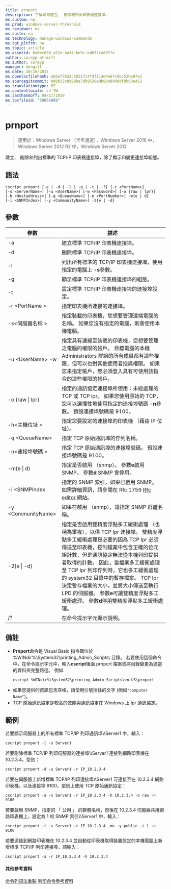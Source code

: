 ```yaml
---
title: prnport
description: 了解如何建立、 刪除和列出印表機連接埠。
ms.custom: na
ms.prod: windows-server-threshold
ms.reviewer: na
ms.suite: na
ms.technology: manage-windows-commands
ms.tgt_pltfrm: na
ms.topic: article
ms.assetid: 6a0ec638-a21e-4a34-be5c-bd0f7ca89ffe
author: coreyp-at-msft
ms.author: coreyp
manager: dongill
ms.date: 10/16/2017
ms.openlocfilehash: eb6ef7632c10217c4fdf114d4e67c8bc52be07e2
ms.sourcegitcommit: 0d0b32c8986ba7db9536e0b8648d4ddf9b03e452
ms.translationtype: MT
ms.contentlocale: zh-TW
ms.lasthandoff: 04/17/2019
ms.locfileid: "59856889"
---
```

# <a name="prnport"></a>prnport

>適用於：Windows Server （半年通道），Windows Server 2016 中，Windows Server 2012 R2 中，Windows Server 2012

建立、 刪除和列出標準的 TCP/IP 印表機連接埠，除了顯示和變更連接埠組態。

## <a name="syntax"></a>語法
```
cscript prnport {-a | -d | -l | -g | -t | -?} [-r <PortName>] 
[-s <ServerName>] [-u <UserName>] [-w <Password>] [-o {raw | lpr}] 
[-h <Hostaddress>] [-q <QueueName>] [-n <PortNumber>] -m{e | d} 
[-i <SNMPIndex>] [-y <CommunityName>] -2{e | -d}
```

## <a name="parameters"></a>參數
|參數|描述|
|-------|--------|
|-a|建立標準 TCP/IP 印表機連接埠。|
|-d|刪除標準 TCP/IP 印表機連接埠。|
|-l|列出所有標準的 TCP/IP 印表機連接埠，使用指定的電腦上 **-s**參數。|
|-g|顯示標準 TCP/IP 印表機連接埠的組態。|
|-t|設定標準 TCP/IP 印表機連接埠的連接埠設定。|
|-r \<PortName >|指定印表機所連接的連接埠。|
|-s\<伺服器名稱 >|指定裝載的印表機，您想要管理遠端電腦的名稱。 如果您沒有指定的電腦，則會使用本機電腦。|
|-u \<UserName> -w <Password>|指定具有連線至裝載的印表機，您想要管理之電腦的權限的帳戶。 目標電腦的本機 Administrators 群組的所有成員都有這些權限，但可以也對其他使用者授與權限。 如果您未指定帳戶，您必須登入具有可使用該指令的這些權限的帳戶。|
|-o {raw &#124; lpr}|指定的通訊協定連接埠所使用：未經處理的 TCP 或 TCP lpr。 如果您使用原始的 TCP，您可以選擇性地使用指定的連接埠號碼 **-n**參數。 預設連接埠號碼是 9100。|
|-h\<主機位址 >|指定您要設定的連接埠的印表機 （藉由 IP 位址）。|
|-q \<QueueName>|指定 TCP 原始通訊埠的佇列名稱。|
|-n\<連接埠號碼 >|指定 TCP 原始通訊埠的連接埠號碼。 預設連接埠號碼是 9100。|
|-m{e &#124; d}|指定是否啟用 （snmp）。 參數**e**啟用 SNMP。 參數**d** SNMP 會停用。|
|-i \<SNMPIndex|指定的 SNMP 索引，如果已啟用 SNMP。 如需詳細資訊，請參閱在 Rfc 1759 [Rfc editor 網站](https://go.microsoft.com/fwlink/?LinkId=569)。|
|-y \<CommunityName>|如果在啟用 （snmp），請指定 SNMP 群體名稱。|
|-2{e &#124; -d}|指定是否啟用雙精度浮點多工緩衝處理 （也稱為重複），以供 TCP lpr 連接埠。 雙精度浮點多工緩衝處理是必要的因為 TCP lpr 必須傳送至印表機，控制檔案中包含正確的位元組計數，但是通訊協定無法從本機列印提供者取得的計數。 因此，當檔案多工緩衝處理至 TCP lpr 列印佇列時，它也多工緩衝處理的 system32 目錄中的暫存檔案。 TCP lpr 決定暫存檔案的大小，並將大小傳送至執行 LPD 的伺服器。 參數**e**可讓雙精度浮點多工緩衝處理。 參數**d**停用雙精度浮點多工緩衝處理。|
|/?|在命令提示字元顯示說明。|

## <a name="remarks"></a>備註
-   **Prnport**命令是 Visual Basic 指令碼位於 %WINdir%\System32\printing_Admin_Scripts\\ <language>目錄。 若要使用這個命令中，在命令提示字元中，輸入**cscript**後面 prnport 檔案或將目錄變更為適當的資料夾完整路徑。 例如: 
    ```
    cscript %WINdir%\System32\printing_Admin_Scripts\en-US\prnport
    ```
-   如果您提供的資訊包含空格，請使用引號括住的文字 (例如`"computer Name"`)。
-   TCP 原始通訊協定是較高的效能與通訊協定在 Windows 上 lpr 通訊協定。

## <a name="BKMK_examples"></a>範例
若要顯示伺服器上的所有標準 TCP/IP 列印通訊埠\\\Server1 中，輸入：
```
cscript prnport -l -s Server1
```
若要刪除標準 TCP/IP 列印伺服器的連接埠\\\Server1 連接到網路印表機在 10.2.3.4，型別：
```
cscript prnport -d -s Server1 -r IP_10.2.3.4
```
若要在伺服器上新增標準 TCP/IP 列印連接埠\\\Server1 可連接至在 10.2.3.4 網路印表機，以及連接埠 9100，型別上使用 TCP 原始通訊協定：
```
cscript prnport -a -s Server1 -r IP_10.2.3.4 -h 10.2.3.4 -o raw -n 9100
```
若要啟用 SNMP，指定的 「 公用 」 的群體名稱，然後在 10.2.3.4 伺服器共用網路印表機上，設定為 1 的 SNMP 索引\\\Server1 中，輸入：
```
cscript prnport -t -s Server1 -r IP_10.2.3.4 -me -y public -i 1 -n 9100
```
若要連接到網路印表機在 10.2.3.4 並自動從印表機取得裝置設定的本機電腦上新增標準 TCP/IP 列印連接埠，請輸入：
```
cscript prnport -a -r IP_10.2.3.4 -h 10.2.3.4
```

#### <a name="additional-references"></a>其他參考資料
[命令列語法重點](command-line-syntax-key.md)
[列印命令參考資料](print-command-reference.md)
